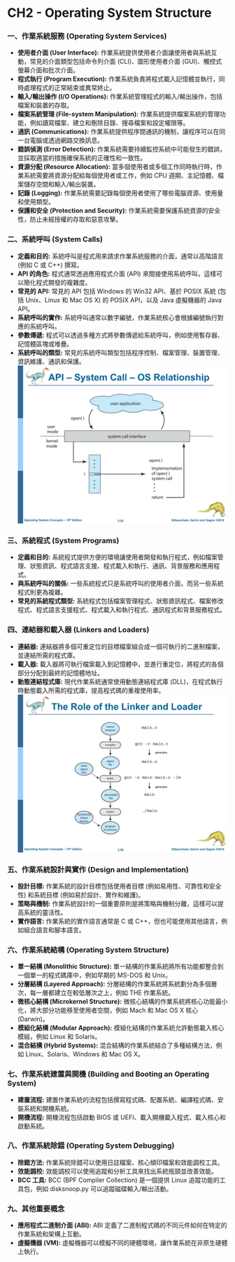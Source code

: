 # CH2 - Operating System Structure

### 一、作業系統服務 (Operating System Services)

*   **使用者介面 (User Interface):** 作業系統提供使用者介面讓使用者與系統互動，常見的介面類型包括命令列介面 (CLI)、圖形使用者介面 (GUI)、觸控式螢幕介面和批次介面。
*   **程式執行 (Program Execution):** 作業系統負責將程式載入記憶體並執行，同時處理程式的正常結束或異常終止。
*   **輸入/輸出操作 (I/O Operations):** 作業系統管理程式的輸入/輸出操作，包括檔案和裝置的存取。
*   **檔案系統管理 (File-system Manipulation):** 作業系統提供檔案系統的管理功能，例如讀寫檔案、建立和刪除目錄、搜尋檔案和設定權限等。
*   **通訊 (Communications):** 作業系統提供程序間通訊的機制，讓程序可以在同一台電腦或透過網路交換訊息。
*   **錯誤偵測 (Error Detection):** 作業系統需要持續監控系統中可能發生的錯誤，並採取適當的措施確保系統的正確性和一致性。
*   **資源分配 (Resource Allocation):** 當多個使用者或多個工作同時執行時，作業系統需要將資源分配給每個使用者或工作，例如 CPU 週期、主記憶體、檔案儲存空間和輸入/輸出裝置。
*   **記錄 (Logging):** 作業系統需要記錄每個使用者使用了哪些電腦資源、使用量和使用類型。
*   **保護和安全 (Protection and Security):** 作業系統需要保護系統資源的安全性，防止未經授權的存取和惡意攻擊。

### 二、系統呼叫 (System Calls)

*   **定義和目的:** 系統呼叫是程式用來請求作業系統服務的介面，通常以高階語言 (例如 C 或 C++) 撰寫。
*   **API 的角色:** 程式通常透過應用程式介面 (API) 來間接使用系統呼叫，這樣可以簡化程式開發的複雜度。
*   **常見的 API:** 常見的 API 包括 Windows 的 Win32 API、基於 POSIX 系統 (包括 Unix、Linux 和 Mac OS X) 的 POSIX API，以及 Java 虛擬機器的 Java API。
*   **系統呼叫的實作:** 系統呼叫通常以數字編號，作業系統核心會根據編號執行對應的系統呼叫。
*   **參數傳遞:** 程式可以透過多種方式將參數傳遞給系統呼叫，例如使用暫存器、記憶體區塊或堆疊。
*   **系統呼叫的類型:** 常見的系統呼叫類型包括程序控制、檔案管理、裝置管理、資訊維護、通訊和保護。
![](https://github.com/codingpeanut/peanut-universe/blob/c262be2b036bd5e9e3b30d4b4a33d6aaf9399e4a/courses/Junior/Operating-System/Abstracts/assets/IMG_2786.jpeg)

### 三、系統程式 (System Programs)

*   **定義和目的:** 系統程式提供方便的環境讓使用者開發和執行程式，例如檔案管理、狀態資訊、程式語言支援、程式載入和執行、通訊、背景服務和應用程式。
*   **與系統呼叫的關係:** 一些系統程式只是系統呼叫的使用者介面，而另一些系統程式則更為複雜。
*   **常見的系統程式類型:** 系統程式包括檔案管理程式、狀態資訊程式、檔案修改程式、程式語言支援程式、程式載入和執行程式、通訊程式和背景服務程式。

### 四、連結器和載入器 (Linkers and Loaders)

*   **連結器:** 連結器將多個可重定位的目標檔案組合成一個可執行的二進制檔案，並連結所需的程式庫。
*   **載入器:** 載入器將可執行檔案載入到記憶體中，並進行重定位，將程式的各個部分分配到最終的記憶體地址。
*   **動態連結程式庫:** 現代作業系統通常使用動態連結程式庫 (DLL)，在程式執行時動態載入所需的程式庫，提高程式碼的重複使用率。
![](https://github.com/codingpeanut/peanut-universe/blob/20acabc506ef3c45fd75e575e24656f2a8ba0fd3/courses/Junior/Operating-System/Abstracts/assets/IMG_2798.jpeg)

### 五、作業系統設計與實作 (Design and Implementation)

*   **設計目標:** 作業系統的設計目標包括使用者目標 (例如易用性、可靠性和安全性) 和系統目標 (例如易於設計、實作和維護)。
*   **策略與機制:** 作業系統設計的一個重要原則是將策略與機制分離，這樣可以提高系統的靈活性。
*   **實作語言:** 作業系統的實作語言通常是 C 或 C++，但也可能使用其他語言，例如組合語言和腳本語言。

### 六、作業系統結構 (Operating System Structure)

*   **單一結構 (Monolithic Structure):** 單一結構的作業系統將所有功能都整合到一個單一的程式碼庫中，例如早期的 MS-DOS 和 Unix。
*   **分層結構 (Layered Approach):** 分層結構的作業系統將系統劃分為多個層次，每一層都建立在較低層次之上，例如 THE 作業系統。
*   **微核心結構 (Microkernel Structure):** 微核心結構的作業系統將核心功能最小化，將大部分功能移至使用者空間，例如 Mach 和 Mac OS X 核心 (Darwin)。
*   **模組化結構 (Modular Approach):** 模組化結構的作業系統允許動態載入核心模組，例如 Linux 和 Solaris。
*   **混合結構 (Hybrid Systems):** 混合結構的作業系統結合了多種結構方法，例如 Linux、Solaris、Windows 和 Mac OS X。

### 七、作業系統建置與開機 (Building and Booting an Operating System)

*   **建置流程:** 建置作業系統的流程包括撰寫程式碼、配置系統、編譯程式碼、安裝系統和開機系統。
*   **開機流程:** 開機流程包括啟動 BIOS 或 UEFI、載入開機載入程式、載入核心和啟動系統。

### 八、作業系統除錯 (Operating System Debugging)

*   **除錯方法:** 作業系統除錯可以使用日誌檔案、核心傾印檔案和效能調校工具。
*   **效能調校:** 效能調校可以使用追蹤和分析工具來找出系統瓶頸並改善效能。
*   **BCC 工具:** BCC (BPF Compiler Collection) 是一個提供 Linux 追蹤功能的工具包，例如 disksnoop.py 可以追蹤磁碟輸入/輸出活動。

### 九、其他重要概念

*   **應用程式二進制介面 (ABI):** ABI 定義了二進制程式碼的不同元件如何在特定的作業系統和架構上互動。
*   **虛擬機器 (VM):** 虛擬機器可以模擬不同的硬體環境，讓作業系統在非原生硬體上執行。

